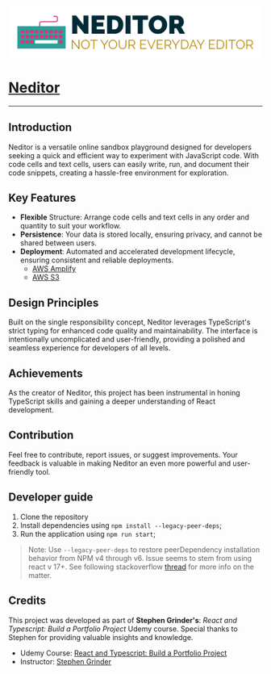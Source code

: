 ![Alt Text](./public/logo-png.png)
# [Neditor](https://master.d1lzgr9p3n75e2.amplifyapp.com/)

---
## Introduction
Neditor is a versatile online sandbox playground designed for developers seeking a quick and efficient way to experiment with JavaScript code. With code cells and text cells, users can easily write, run, and document their code snippets, creating a hassle-free environment for exploration.

## Key Features
- **Flexible** Structure: Arrange code cells and text cells in any order and quantity to suit your workflow.
- **Persistence**: Your data is stored locally, ensuring privacy, and cannot be shared between users.
- **Deployment**: Automated and accelerated development lifecycle, ensuring consistent and reliable deployments.
  - [AWS Amplify](https://docs.amplify.aws/javascript/how-amplify-works/)
  - [AWS S3](https://docs.aws.amazon.com/s3/)

## Design Principles
Built on the single responsibility concept, Neditor leverages TypeScript's strict typing for enhanced code quality and maintainability. The interface is intentionally uncomplicated and user-friendly, providing a polished and seamless experience for developers of all levels.

## Achievements
As the creator of Neditor, this project has been instrumental in honing TypeScript skills and gaining a deeper understanding of React development.


## Contribution
Feel free to contribute, report issues, or suggest improvements. Your feedback is valuable in making Neditor an even more powerful and user-friendly tool.

## Developer guide

1. Clone the repository
2. Install dependencies using `npm install --legacy-peer-deps`;
3. Run the application using `npm run start`;

> Note: Use `--legacy-peer-deps` to  restore peerDependency installation behavior from NPM v4 through v6. Issue seems to stem from using react v 17+. See following stackoverflow [thread](https://stackoverflow.com/questions/66239691/what-does-npm-install-legacy-peer-deps-do-exactly-when-is-it-recommended-wh) for more info on the matter.

<!-- Add more Documentation above this line -->

## Credits

This project was developed as part of **Stephen Grinder's**: *React and Typescript: Build a Portfolio Project* Udemy course. Special thanks to Stephen for providing valuable insights and knowledge.

- Udemy Course: [React and Typescript: Build a Portfolio Project](https://www.udemy.com/course/react-and-typescript-build-a-portfolio-project/)
- Instructor: [Stephen Grinder](https://www.udemy.com/user/sgslo/)

<!-- Uncomment once course complete.

## License

This project is licensed under the [Your License Name] - see the [LICENSE.md](LICENSE.md) file for details.
-->